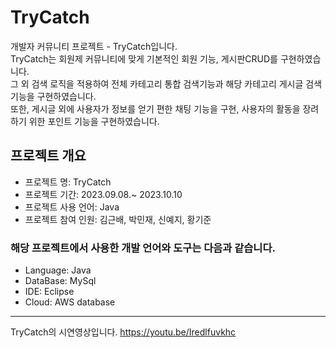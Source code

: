 # TryCatch
개발자 커뮤니티 프로젝트 - TryCatch입니다.<br/>
TryCatch는 회원제 커뮤니티에 맞게 기본적인 회원 기능, 게시판CRUD를 구현하였습니다.<br/>
그 외 검색 로직을 적용하여 전체 카테고리 통합 검색기능과 해당 카테고리 게시글 검색 기능을 구현하였습니다.<br/>
또한, 게시글 외에 사용자가 정보를 얻기 편한 채팅 기능을 구현, 사용자의 활동을 장려하기 위한 포인트 기능을 구현하였습니다.
## 프로젝트 개요
- 프로젝트 명: TryCatch
- 프로젝트 기간: 2023.09.08.~ 2023.10.10
- 프로젝트 사용 언어: Java
- 프로젝트 참여 인원: 김근배, 박민재, 신예지, 황기준

### 해당 프로젝트에서 사용한 개발 언어와 도구는 다음과 같습니다.
- Language: Java
- DataBase: MySql
- IDE: Eclipse
- Cloud: AWS database
---
TryCatch의 시연영상입니다. https://youtu.be/Iredlfuvkhc


